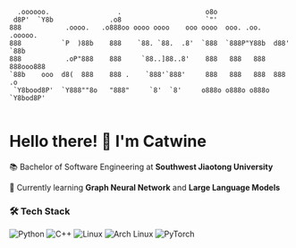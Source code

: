 ```
  .oooooo.                 .                     o8o                        
 d8P'  `Y8b              .o8                     `"'                        
888           .oooo.   .o888oo oooo oooo    ooo oooo  ooo. .oo.    .ooooo.  
888          `P  )88b    888    `88. `88.  .8'  `888  `888P"Y88b  d88' `88b 
888           .oP"888    888     `88..]88..8'    888   888   888  888ooo888 
`88b    ooo  d8(  888    888 .    `888'`888'     888   888   888  888    .o 
 `Y8bood8P'  `Y888""8o   "888"     `8'  `8'     o888o o888o o888o `Y8bod8P' 
                                                                                                                                                      
```
# Hello there! 👋 I'm Catwine  

📚 Bachelor of Software Engineering at **Southwest Jiaotong University**

🌱 Currently learning **Graph Neural Network** and **Large Language Models**

### 🛠️ Tech Stack  
![Python](https://img.shields.io/badge/-Python-3776AB?logo=python&logoColor=white)
![C++](https://img.shields.io/badge/-C++-00599C?logo=c%2B%2B&logoColor=white)
![Linux](https://img.shields.io/badge/-Linux-FCC624?logo=linux&logoColor=black)
![Arch Linux](https://img.shields.io/badge/-Arch%20Linux-1793D1?logo=arch-linux&logoColor=white)
![PyTorch](https://img.shields.io/badge/-PyTorch-EE4C2C?logo=pytorch&logoColor=white)
